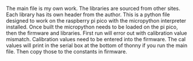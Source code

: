 The main file is my own work. The libraries are sourced from other sites. Each library has its own header from the author.
This is a python file designed to work on the raspberry pi pico with the micropython interpreter installed.
Once built the micropython needs to be loaded on the pi pico, then the firmware and libraries. First run will error out with calibration value mismatch.
Calibration values need to be entered into the firmware. The cal values will print in the serial box at the bottom of thonny if you run the main file. Then copy those to the constants in firmware. 
